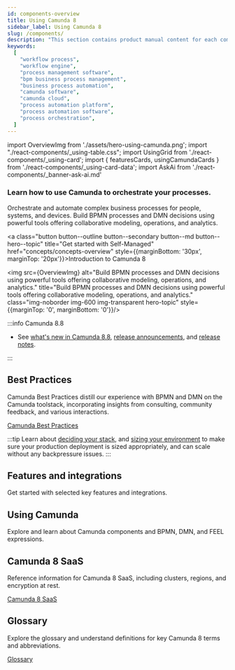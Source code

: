 ```yaml
---
id: components-overview
title: Using Camunda 8
sidebar_label: Using Camunda 8
slug: /components/
description: "This section contains product manual content for each component in Camunda 8, including conceptual content."
keywords:
  [
    "workflow process",
    "workflow engine",
    "process management software",
    "bpm business process management",
    "business process automation",
    "camunda software",
    "camunda cloud",
    "process automation platform",
    "process automation software",
    "process orchestration",
  ]
---
```


import OverviewImg from './assets/hero-using-camunda.png';
import "./react-components/\_using-table.css";
import UsingGrid from './react-components/\_using-card';
import { featuresCards, usingCamundaCards } from './react-components/\_using-card-data';
import AskAi from './react-components/\_banner-ask-ai.md'

<h3 class="subheading">Learn how to use Camunda to orchestrate your processes.</h3>

<div class="double-column-container" style={{marginBottom: '50px'}}>
<div class="double-column-left"  style={{marginRight: '50px', flex: '1.35'}}>

Orchestrate and automate complex business processes for people, systems, and devices. Build BPMN processes and DMN decisions using powerful tools offering collaborative modeling, operations, and analytics.

<a class="button button--outline button--secondary button--md button--hero--topic" title="Get started with Self-Managed" href="concepts/concepts-overview" style={{marginBottom: '30px', marginTop: '20px'}}>Introduction to Camunda 8</a>

</div>
<div class="double-column-right" style={{flex: '1'}}>

<img src={OverviewImg} alt="Build BPMN processes and DMN decisions using powerful tools offering collaborative modeling, operations, and analytics." title="Build BPMN processes and DMN decisions using powerful tools offering collaborative modeling, operations, and analytics." class="img-noborder img-600 img-transparent hero-topic" style={{marginTop: '0', marginBottom: '0'}}/>

</div>
</div>

:::info Camunda 8.8

- See [what's new in Camunda 8.8](/components/whats-new-in-88.md), [release announcements](/reference/announcements-release-notes/880/880-announcements.md), and [release notes](/reference/announcements-release-notes/880/880-release-notes.md).

:::

## Best Practices

Camunda Best Practices distill our experience with BPMN and DMN on the Camunda toolstack, incorporating insights from consulting, community feedback, and various interactions.

<p><a href="./best-practices/best-practices-overview/" class="link-arrow">Camunda Best Practices</a></p>

:::tip
Learn about [deciding your stack](/components/best-practices/architecture/deciding-about-your-stack.md), and [sizing your environment](/components/best-practices/architecture/sizing-your-environment.md) to make sure your production deployment is sized appropriately, and can scale without any backpressure issues.
:::

## Features and integrations

Get started with selected key features and integrations.

<UsingGrid using={featuresCards} />

## Using Camunda

Explore and learn about Camunda components and BPMN, DMN, and FEEL expressions.

<UsingGrid using={usingCamundaCards} />

## Camunda 8 SaaS

Reference information for Camunda 8 SaaS, including clusters, regions, and encryption at rest.

<p><a href="./saas/" class="link-arrow">Camunda 8 SaaS</a></p>

## Glossary

Explore the glossary and understand definitions for key Camunda 8 terms and abbreviations.

<p><a href="../reference/glossary/" class="link-arrow">Glossary</a></p>

<AskAi/>

